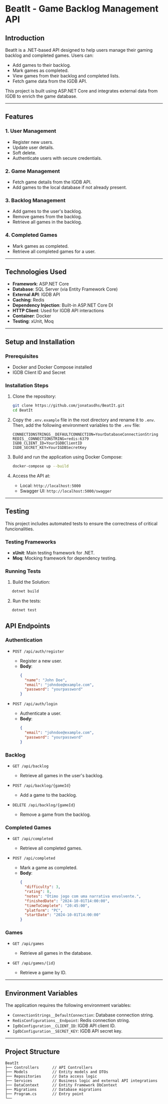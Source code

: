 # BeatIt - Game Backlog Management API

## **Introduction**
BeatIt is a .NET-based API designed to help users manage their gaming backlog and completed games. Users can:
- Add games to their backlog.
- Mark games as completed.
- View games from their backlog and completed lists.
- Fetch game data from the IGDB API.

This project is built using ASP.NET Core and integrates external data from IGDB to enrich the game database.

---

## **Features**
### 1. **User Management**
- Register new users.
- Update user details.
- Soft delete.
- Authenticate users with secure credentials.

### 2. **Game Management**
- Fetch game details from the IGDB API.
- Add games to the local database if not already present.

### 3. **Backlog Management**
- Add games to the user's backlog.
- Remove games from the backlog.
- Retrieve all games in the backlog.

### 4. **Completed Games**
- Mark games as completed.
- Retrieve all completed games for a user.

---

## **Technologies Used**
- **Framework**: ASP.NET Core
- **Database**: SQL Server (via Entity Framework Core)
- **External API**: IGDB API
- **Caching**: Redis
- **Dependency Injection**: Built-in ASP.NET Core DI
- **HTTP Client**: Used for IGDB API interactions
- **Container**: Docker
- **Testing**: xUnit, Moq

---

## **Setup and Installation**

### **Prerequisites**
- Docker and Docker Compose installed
- IGDB Client ID and Secret

### **Installation Steps**
1. Clone the repository:
   ```bash
   git clone https://github.com/jonatasdhs/BeatIt.git
   cd BeatIt
   ```

2. Copy the `.env.example` file in the root directory and rename it to `.env`. Then, add the following environment variables to the `.env` file:
   ```env
   CONNECTIONSTRINGS__DEFAULTCONNECTION=YourDatabaseConnectionString
   REDIS__CONNECTIONSTRING=redis:6379
   IGDB_CLIENT_ID=YourIGDBClientID
   IGDB_SECRET_KEY=YourIGDBSecretKey
   ```

3. Build and run the application using Docker Compose:
   ```bash
   docker-compose up --build
   ```

4. Access the API at:
   - Local: `http://localhost:5000`
   - Swagger UI: `http://localhost:5000/swagger`

---

## **Testing**
This project includes automated tests to ensure the correctness of critical funcionalities.

### **Testing Frameworks**
- **xUnit**: Main testing framework for .NET.
- **Moq**: Mocking framework for dependency testing.

### **Running Tests**
1. Build the Solution:
```bash
   dotnet build
```

2. Run the tests:
```bash
   dotnet test
```

## **API Endpoints**

### **Authentication**
- `POST /api/auth/register`
  - Register a new user.
  - **Body**:
    ```json
    {
      "name": "John Doe",
      "email": "johndoe@example.com",
      "password": "yourpassword"
    }
    ```

- `POST /api/auth/login`
  - Authenticate a user.
  - **Body**:
    ```json
    {
      "email": "johndoe@example.com",
      "password": "yourpassword"
    }
    ```

### **Backlog**
- `GET /api/backlog`
  - Retrieve all games in the user's backlog.

- `POST /api/backlog/{gameId}`
  - Add a game to the backlog.

- `DELETE /api/backlog/{gameId}`
  - Remove a game from the backlog.

### **Completed Games**
- `GET /api/completed`
  - Retrieve all completed games.

- `POST /api/completed`
  - Mark a game as completed.
  - **Body**:
    ```json
    {
      "difficulty": 3,
      "rating": 8,
      "notes": "Ótimo jogo com uma narrativa envolvente.",
      "finishedDate": "2024-10-01T14:00:00",
      "timeToComplete": "20:45:00",
      "platform": "PC",
      "startDate": "2024-10-01T14:00:00"
    }
    ```

### **Games**
- `GET /api/games`
  - Retrieve all games in the database.

- `GET /api/games/{id}`
  - Retrieve a game by ID.

---

## **Environment Variables**
The application requires the following environment variables:
- `ConnectionStrings__DefaultConnection`: Database connection string.
- `RedisConfigurations__Endpoint`: Redis connection string.
- `IgdbConfiguration__CLIENT_ID`: IGDB API client ID.
- `IgdbConfiguration__SECRET_KEY`: IGDB API secret key.

---

## **Project Structure**

```
BeatIt
├── Controllers      // API Controllers
├── Models           // Entity models and DTOs
├── Repositories     // Data access logic
├── Services         // Business logic and external API integrations
├── DataContext      // Entity Framework DbContext
├── Migrations       // Database migrations
├── Program.cs       // Entry point
└──